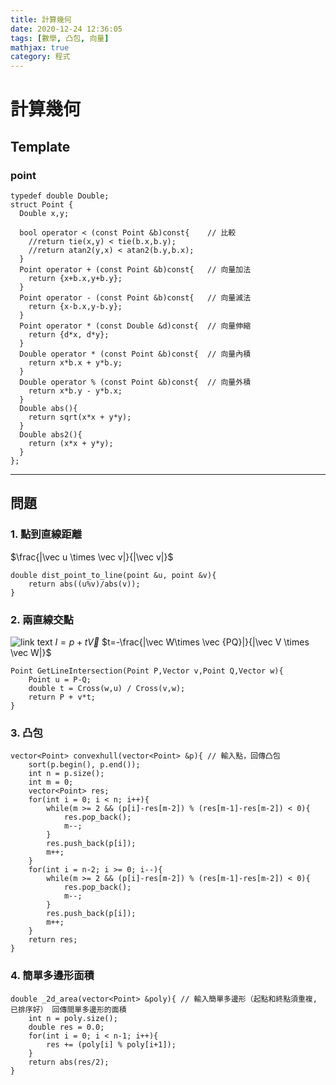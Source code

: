 ```yaml
---
title: 計算幾何
date: 2020-12-24 12:36:05
tags: [數學, 凸包, 向量]
mathjax: true
category: 程式
---
```


# 計算幾何
<!-- more -->

## Template

### point


``` c++=
typedef double Double;
struct Point {
  Double x,y;

  bool operator < (const Point &b)const{    // 比較
    //return tie(x,y) < tie(b.x,b.y);
    //return atan2(y,x) < atan2(b.y,b.x);
  }
  Point operator + (const Point &b)const{   // 向量加法
    return {x+b.x,y+b.y};
  }
  Point operator - (const Point &b)const{   // 向量減法
    return {x-b.x,y-b.y};
  }
  Point operator * (const Double &d)const{  // 向量伸縮
    return {d*x, d*y};
  }
  Double operator * (const Point &b)const{  // 向量內積
    return x*b.x + y*b.y;
  }
  Double operator % (const Point &b)const{  // 向量外積
    return x*b.y - y*b.x;
  }
  Double abs(){
    return sqrt(x*x + y*y);
  }
  Double abs2(){
    return (x*x + y*y);
  }
};

```


---
## 問題
### 1. 點到直線距離
$\frac{|\vec u \times \vec v|}{|\vec v|}$
```c++=
double dist_point_to_line(point &u, point &v){
	return abs((u%v)/abs(v));
}
```
### 2. 兩直線交點
![link text](https://i.imgur.com/KbQuPeE.png)
$I=p+t\vec V$
$t=-\frac{|\vec W\times \vec {PQ}|}{|\vec V \times \vec W|}$
```c++=
Point GetLineIntersection(Point P,Vector v,Point Q,Vector w){
    Point u = P-Q;
    double t = Cross(w,u) / Cross(v,w);
    return P + v*t;
}
```
### 3. 凸包
```c++=
vector<Point> convexhull(vector<Point> &p){ // 輸入點，回傳凸包
	sort(p.begin(), p.end());
	int n = p.size();
	int m = 0;
	vector<Point> res;
	for(int i = 0; i < n; i++){
		while(m >= 2 && (p[i]-res[m-2]) % (res[m-1]-res[m-2]) < 0){
			res.pop_back();
			m--;
		}
		res.push_back(p[i]);
		m++;
	}
	for(int i = n-2; i >= 0; i--){
		while(m >= 2 && (p[i]-res[m-2]) % (res[m-1]-res[m-2]) < 0){
			res.pop_back();
			m--;
		}
		res.push_back(p[i]);
		m++;
	}
	return res;
}
```
### 4. 簡單多邊形面積
```c++=
double _2d_area(vector<Point> &poly){ // 輸入簡單多邊形（起點和終點須重複, 已排序好） 回傳間單多邊形的面積
	int n = poly.size();
	double res = 0.0;
	for(int i = 0; i < n-1; i++){
		res += (poly[i] % poly[i+1]);
	}
	return abs(res/2);
}
```
